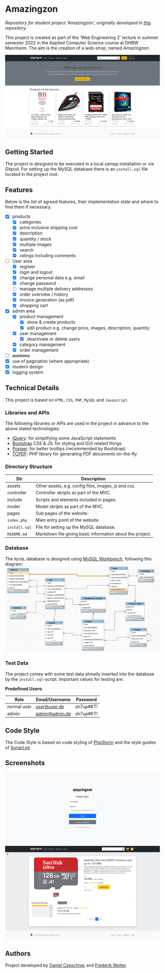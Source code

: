 # Amazingzon

*Repository for student project 'Amazingzon', originally developed
in [this](https://github.com/Blo0dR0gue/PreAmazingzon) repository.*

This project is created as part of the 'Web Engineering 2' lecture in summer semester 2022 in the Applied Computer
Science course at DHBW Mannheim.
The aim is the creation of a web-shop, named *Amazingzon*.

<p align="center">
  <img src="assets/images/screenshot_page_home.png" width="1200" alt="Home Page Image">
</p>

## Getting Started

The project is designed to be executed in a local xampp installation or via Gitpod.
For setting up the MySQL database there is an `install.sql` file located in the project root.

## Features

Below is the list of agreed features, their implementation state and where to find them if necessary.

- [x] products
    - [x] categories
    - [x] price inclusive shipping cost
    - [x] description
    - [x] quantity / stock
    - [x] multiple images
    - [x] search
    - [x] ratings including comments
- [ ] User area
    - [x] register
    - [x] login and logout
    - [x] change personal data e.g. email
    - [x] change password
    - [ ] manage multiple delivery addresses
    - [x] order overview / history
    - [x] invoice generation (as pdf)
    - [x] shopping cart
- [x] admin area
    - [x] product management
        - [x] show & create products
        - [x] edit product e.g. change price, images, description, quantity
    - [x] user management
        - [x] deactivate or delete users
    - [x] category management
    - [x] order management
- [ ] ~~auctions~~
- [x] use of pagination (where appropriate)
- [x] modern design 
- [x] logging system

## Technical Details

This project is based on `HTML`, `CSS`, `PHP`, `MySQL` and `Javascript`.

### Libraries and APIs

The following libraries or APIs are used in the project in advance to the above stated technologies:

* [jQuery](https://jquery.com/): for simplifying some JavaScript statements
* [Bootstrap](https://getbootstrap.com/) CSS & JS: for styling and GUI related things
* [Popper](https://popper.js.org/): for better tooltips (recommended by Bootstrap)
* [TCPDF](https://github.com/tecnickcom/tcpdf): PHP library for generating PDF documents on-the-fly

### Directory Structure

| Dir           | Description                                               |
|---------------|-----------------------------------------------------------|
| assets        | Other assets, e.g. config files, images, js and css.      |
| controller    | Controller skripts as part of the MVC.                    |
| include       | Scripts and elements included in pages.                   |
| model         | Model skripts as part of the MVC.                         |
| pages         | Sub pages of the website.                                 |
| `index.php`   | Main entry point of the website.                          |
| `install.sql` | File for setting up the MySQL database.                   |
| `README.md`   | Markdown file giving basic information about the project. |

### Database

The `MySQL` database is designed using [MySQL Workbench](https://www.mysql.com/de/products/workbench/), following this
diagram:
![Database Diagram Image](assets/images/database_design.png)

### Test Data

The project comes with some test data already inserted into the database by the `install.sql`-script.
Important values for testing are:

**Predefined Users:**

| Role        | Email/Username | Password   |
|-------------|----------------|------------|
| normal user | user@user.de   | sh7up#KT!  |
| admin       | admin@admin.de | sh7up#KT!  |

## Code Style

The Code Style is based on code styling of [PhpStorm](https://www.jetbrains.com/help/phpstorm/settings-code-style.html)
and the style guides of [SonarLint](https://www.sonarlint.org/).

## Screenshots

![Login Page Image](assets/images/screenshot_page_login.png)<br>
![Product Page Image](assets/images/screenshot_page_product.png)

## Authors

Project developed by [Daniel Czeschner](https://github.com/Blo0dR0gue)
and [Frederik Wolter](https://github.com/FrederikWolter).
